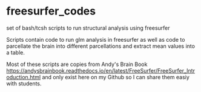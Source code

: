 # freesurfer_codes
set of bash/tcsh scripts to run structural analysis using freesurfer

Scripts contain code to run glm analysis in freesurfer as well as code to parcellate the brain into different parcellations and extract mean values into a table. 

Most of these scripts are copies from Andy's Brain Book https://andysbrainbook.readthedocs.io/en/latest/FreeSurfer/FreeSurfer_Introduction.html and only exist here on my Github so I can share them easiy with students. 
